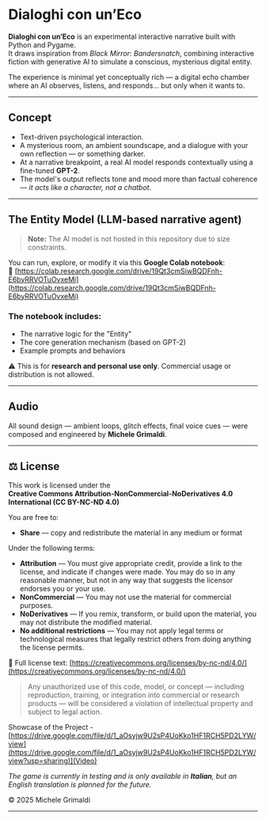 # Dialoghi con un’Eco

**Dialoghi con un’Eco** is an experimental interactive narrative built with Python and Pygame.  
It draws inspiration from *Black Mirror: Bandersnatch*, combining interactive fiction with generative AI to simulate a conscious, mysterious digital entity.

The experience is minimal yet conceptually rich — a digital echo chamber where an AI observes, listens, and responds... but only when it wants to.

---

## Concept

- Text-driven psychological interaction.
- A mysterious room, an ambient soundscape, and a dialogue with your own reflection — or something darker.
- At a narrative breakpoint, a real AI model responds contextually using a fine-tuned **GPT-2**.
- The model's output reflects tone and mood more than factual coherence — *it acts like a character, not a chatbot*.

---

## The Entity Model (LLM-based narrative agent)

> **Note:** The AI model is not hosted in this repository due to size constraints.

You can run, explore, or modify it via this **Google Colab notebook**:  
🔗 [https://colab.research.google.com/drive/19Qt3cmSiwBQDFnh-E6byRRVOTuOvxeMi](https://colab.research.google.com/drive/19Qt3cmSiwBQDFnh-E6byRRVOTuOvxeMi)

### The notebook includes:
- The narrative logic for the "Entity"
- The core generation mechanism (based on GPT-2)
- Example prompts and behaviors

⚠️ This is for **research and personal use only**. Commercial usage or distribution is not allowed.

---

## Audio

All sound design — ambient loops, glitch effects, final voice cues — were composed and engineered by **Michele Grimaldi**.

---

## ⚖️ License

This work is licensed under the  
**Creative Commons Attribution-NonCommercial-NoDerivatives 4.0 International (CC BY-NC-ND 4.0)**

You are free to:

- **Share** — copy and redistribute the material in any medium or format

Under the following terms:

- **Attribution** — You must give appropriate credit, provide a link to the license, and indicate if changes were made. You may do so in any reasonable manner, but not in any way that suggests the licensor endorses you or your use.  
- **NonCommercial** — You may not use the material for commercial purposes.  
- **NoDerivatives** — If you remix, transform, or build upon the material, you may not distribute the modified material.  
- **No additional restrictions** — You may not apply legal terms or technological measures that legally restrict others from doing anything the license permits.

📄 Full license text: [https://creativecommons.org/licenses/by-nc-nd/4.0/](https://creativecommons.org/licenses/by-nc-nd/4.0/)

> Any unauthorized use of this code, model, or concept — including reproduction, training, or integration into commercial or research products — will be considered a violation of intellectual property and subject to legal action.

Showcase of the Project - [https://drive.google.com/file/d/1_aOsyjw9U2sP4UoKko1HF1RCH5PD2LYW/view](https://drive.google.com/file/d/1_aOsyjw9U2sP4UoKko1HF1RCH5PD2LYW/view?usp=sharing)](Video)

_The game is currently in testing and is only available in **Italian**, but an English translation is planned for the future._

© 2025 Michele Grimaldi

---

